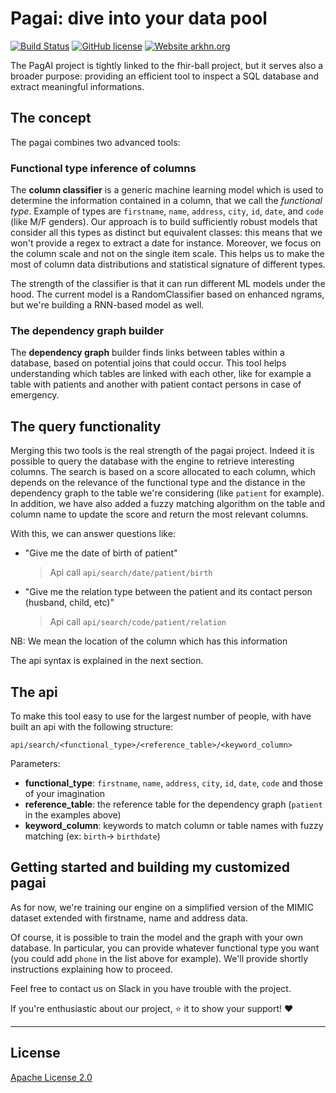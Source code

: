 # Pagai: dive into your data pool

[![Build Status](https://travis-ci.com/arkhn/fhir-store.svg?branch=master)](https://travis-ci.com/arkhn/fhir-store)
[![GitHub license](https://img.shields.io/github/license/arkhn/fhir-pipe.svg)](https://github.com/arkhn/fhir-pipe/blob/master/LICENSE)
[![Website arkhn.org](https://img.shields.io/website-up-down-green-red/https/arkhn.org.svg)](http://arkhn.org/)

The PagAI project is tightly linked to the fhir-ball project, but it serves also a broader purpose: providing an efficient tool to inspect a SQL database and extract meaningful informations.

## The concept

The pagai combines two advanced tools:

### Functional type inference of columns

The **column classifier** is a generic machine learning model which is used to determine the information contained in a column, that we call the _functional type_. Example of types are `firstname`, `name`, `address`, `city`, `id`, `date`, and `code` (like M/F genders). Our approach is to build sufficiently robust models that consider all this types as distinct but equivalent classes: this means that we won't provide a regex to extract a date for instance. Moreover, we focus on the column scale and not on the single item scale. This helps us to make the most of column data distributions and statistical signature of different types.

The strength of the classifier is that it can run different ML models under the hood. The current model is a RandomClassifier based on enhanced ngrams, but we're building a RNN-based model as well.

### The dependency graph builder

The **dependency graph** builder finds links between tables within a database, based on potential joins that could occur. This tool helps understanding which tables are linked with each other, like for example a table with patients and another with patient contact persons in case of emergency.

## The query functionality

Merging this two tools is the real strength of the pagai project. Indeed it is possible to query the database with the engine to retrieve interesting columns. The search is based on a score allocated to each column, which depends on the relevance of the functional type and the distance in the dependency graph to the table we're considering (like `patient` for example). In addition, we have also added a fuzzy matching algorithm on the table and column name to update the score and return the most relevant columns.

With this, we can answer questions like:
 - "Give me the date of birth of patient"
   > Api call `api/search/date/patient/birth`
 - "Give me the relation type between the patient and its contact person (husband, child, etc)"
   > Api call `api/search/code/patient/relation`
   
 NB: We mean the location of the column which has this information
 
 The api syntax is explained in the next section.

## The api

To make this tool easy to use for the largest number of people, with have built an api with the following structure:

    api/search/<functional_type>/<reference_table>/<keyword_column>

Parameters:
- **functional_type**: `firstname`, `name`, `address`, `city`, `id`, `date`, `code` and those of your imagination
- **reference_table**: the reference table for the dependency graph (`patient` in the examples above)
- **keyword_column**: keywords to match column or table names with fuzzy matching (ex: `birth`-> `birthdate`)

## Getting started and building my customized pagai

As for now, we're training our engine on a simplified version of the MIMIC dataset extended with firstname, name and address data.

Of course, it is possible to train the model and the graph with your own database. In particular, you can provide whatever functional type you want (you could add `phone` in the list above for example). We'll provide shortly instructions explaining how to proceed.

Feel free to contact us on Slack in you have trouble with the project.

If you're enthusiastic about our project, :star: it to show your support! :heart:

* * *

## License

[Apache License 2.0](https://github.com/OpenMined/PySyft/blob/master/LICENSE)

